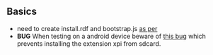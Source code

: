 ## Basics

* need to create install.rdf and bootstrap.js [as per](https://developer.mozilla.org/en-US/docs/Extensions/Mobile/Walkthrough)
* **BUG** When testing on a android device beware of [this bug](https://bugzilla.mozilla.org/show_bug.cgi?id=762648) which prevents installing the extension xpi from sdcard.